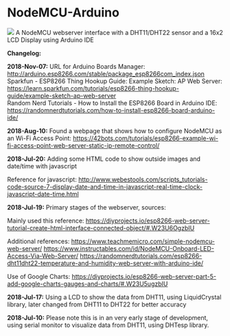 # NodeMCU-Arduino
<img src="https://preview.ibb.co/iPoeuJ/37383545_10217528414541426_5207107518039326720_n.jpg">
A NodeMCU webserver interface with a DHT11/DHT22 sensor and a 16x2 LCD Display using Arduino IDE

<b>Changelog:</b>

<b>2018-Nov-07:</b> URL for Arduino Boards Manager: http://arduino.esp8266.com/stable/package_esp8266com_index.json<br>
Sparkfun - ESP8266 Thing Hookup Guide: Example Sketch: AP Web Server: https://learn.sparkfun.com/tutorials/esp8266-thing-hookup-guide/example-sketch-ap-web-server<br>
Random Nerd Tutorials - How to Install the ESP8266 Board in Arduino IDE: https://randomnerdtutorials.com/how-to-install-esp8266-board-arduino-ide/<br>

<b>2018-Aug-10:</b> Found a webpage that shows how to configure NodeMCU as an Wi-Fi Access Point: https://42bots.com/tutorials/esp8266-example-wi-fi-access-point-web-server-static-ip-remote-control/

<b>2018-Jul-20:</b> Adding some HTML code to show outside images and date/time with javascript

Reference for javascript: http://www.webestools.com/scripts_tutorials-code-source-7-display-date-and-time-in-javascript-real-time-clock-javascript-date-time.html
                
<b>2018-Jul-19:</b> Primary stages of the webserver, sources:

Mainly used this reference: https://diyprojects.io/esp8266-web-server-tutorial-create-html-interface-connected-object/#.W23U6OgzbIU

Additional references:
https://www.teachmemicro.com/simple-nodemcu-web-server/
https://www.instructables.com/id/NodeMCU-Onboard-LED-Access-Via-Web-Server/
https://randomnerdtutorials.com/esp8266-dht11dht22-temperature-and-humidity-web-server-with-arduino-ide/

Use of Google Charts: https://diyprojects.io/esp8266-web-server-part-5-add-google-charts-gauges-and-charts/#.W23U5ugzbIU
                
<b>2018-Jul-17:</b> Using a LCD to show the data from DHT11, using LiquidCrystal library, later changed from DHT11 to DHT22 for better accuracy

<b>2018-Jul-10:</b> Please note this is in an very early stage of development, using serial monitor to visualize data from DHT11, using DHTesp library.

